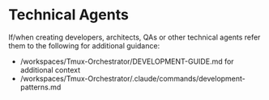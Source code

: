 # Technical Agents
If/when creating developers, architects, QAs or other technical agents refer them to the following for additional guidance:
 - /workspaces/Tmux-Orchestrator/DEVELOPMENT-GUIDE.md for additional context
 - /workspaces/Tmux-Orchestrator/.claude/commands/development-patterns.md

